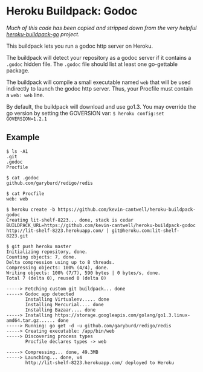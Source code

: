 # Heroku Buildpack: Godoc

*Much of this code has been copied and stripped down from the very 
helpful [heroku-buildpack-go](https://github.com/kr/heroku-buildpack-go) project.*

This buildpack lets you run a godoc http server on Heroku.

The buildpack will detect your repository as a godoc server if it contains a 
`.godoc` hidden file. The `.godoc` file should list at least one go-gettable package.

The buildpack will compile a small executable named `web` that will be used indirectly to launch 
the godoc http server. Thus, your Procfile must contain a `web: web` line.

By default, the buildpack will download and use go1.3. You may override the go version 
by setting the GOVERSION var: `$ heroku config:set GOVERSION=1.2.1`

## Example

```
$ ls -A1
.git
.godoc
Procfile

$ cat .godoc
github.com/garyburd/redigo/redis

$ cat Procfile
web: web

$ heroku create -b https://github.com/kevin-cantwell/heroku-buildpack-godoc
Creating lit-shelf-8223... done, stack is cedar
BUILDPACK_URL=https://github.com/kevin-cantwell/heroku-buildpack-godoc
http://lit-shelf-8223.herokuapp.com/ | git@heroku.com:lit-shelf-8223.git

$ git push heroku master
Initializing repository, done.
Counting objects: 7, done.
Delta compression using up to 8 threads.
Compressing objects: 100% (4/4), done.
Writing objects: 100% (7/7), 590 bytes | 0 bytes/s, done.
Total 7 (delta 0), reused 0 (delta 0)

-----> Fetching custom git buildpack... done
-----> Godoc app detected
       Installing Virtualenv..... done
       Installing Mercurial.... done
       Installing Bazaar.... done
-----> Installing https://storage.googleapis.com/golang/go1.3.linux-amd64.tar.gz...... done
-----> Running: go get -d -u github.com/garyburd/redigo/redis
-----> Creating executable: /app/bin/web
-----> Discovering process types
       Procfile declares types -> web

-----> Compressing... done, 49.3MB
-----> Launching... done, v4
       http://lit-shelf-8223.herokuapp.com/ deployed to Heroku

```

